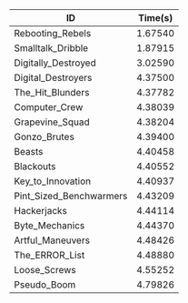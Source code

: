 |ID|Time(s)|
|-|-|
|Rebooting_Rebels|1.67540|
|Smalltalk_Dribble|1.87915|
|Digitally_Destroyed|3.02590|
|Digital_Destroyers|4.37500|
|The_Hit_Blunders|4.37782|
|Computer_Crew|4.38039|
|Grapevine_Squad|4.38204|
|Gonzo_Brutes|4.39400|
|Beasts|4.40458|
|Blackouts|4.40552|
|Key_to_Innovation|4.40937|
|Pint_Sized_Benchwarmers|4.43209|
|Hackerjacks|4.44114|
|Byte_Mechanics|4.44370|
|Artful_Maneuvers|4.48426|
|The_ERROR_List|4.48880|
|Loose_Screws|4.55252|
|Pseudo_Boom|4.79826|
